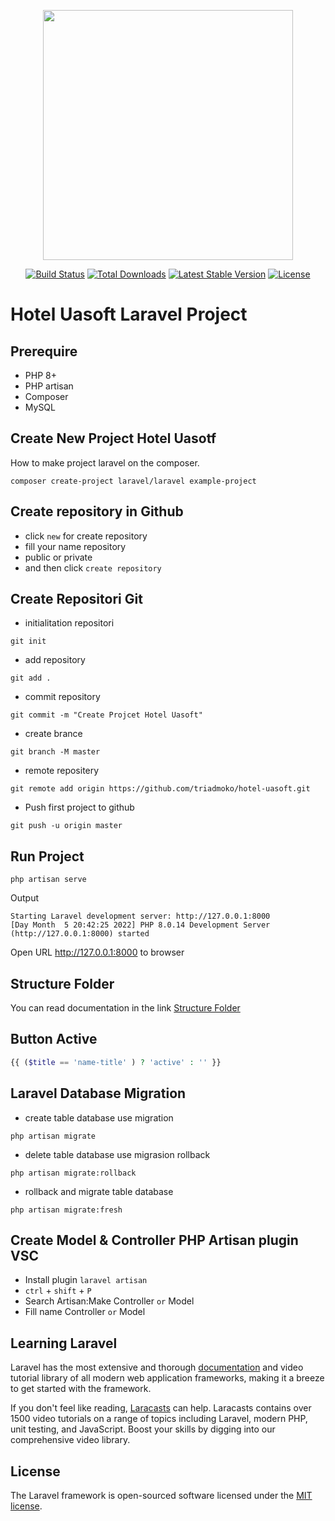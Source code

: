 <p align="center"><a href="https://laravel.com" target="_blank"><img src="https://raw.githubusercontent.com/laravel/art/master/logo-lockup/5%20SVG/2%20CMYK/1%20Full%20Color/laravel-logolockup-cmyk-red.svg" width="400"></a></p>

<p align="center">
<a href="https://travis-ci.org/laravel/framework"><img src="https://travis-ci.org/laravel/framework.svg" alt="Build Status"></a>
<a href="https://packagist.org/packages/laravel/framework"><img src="https://img.shields.io/packagist/dt/laravel/framework" alt="Total Downloads"></a>
<a href="https://packagist.org/packages/laravel/framework"><img src="https://img.shields.io/packagist/v/laravel/framework" alt="Latest Stable Version"></a>
<a href="https://packagist.org/packages/laravel/framework"><img src="https://img.shields.io/packagist/l/laravel/framework" alt="License"></a>
</p>

# Hotel Uasoft Laravel Project
## Prerequire
- PHP 8+
- PHP artisan
- Composer
- MySQL

## Create New Project Hotel Uasotf

How to make project laravel on the composer.

```terminal
composer create-project laravel/laravel example-project
```
## Create repository in Github

- click `new` for create repository
- fill your name repository 
- public or private
- and then click `create repository`

## Create Repositori Git
- initialitation repositori 
```terminal
git init
```
- add repository
```
git add .
```
- commit repository

```
git commit -m "Create Projcet Hotel Uasoft"
```
- create brance 
```
git branch -M master
```
- remote repositery
```
git remote add origin https://github.com/triadmoko/hotel-uasoft.git
```
- Push first project to github
```
git push -u origin master
```
## Run Project
```
php artisan serve
```
Output
```
Starting Laravel development server: http://127.0.0.1:8000
[Day Month  5 20:42:25 2022] PHP 8.0.14 Development Server (http://127.0.0.1:8000) started
```
Open URL http://127.0.0.1:8000 to browser

## Structure Folder
You can read documentation in the link
[Structure Folder]([https://link](https://laravel.com/docs/8.x/structure))

## Button Active
```php
{{ ($title == 'name-title' ) ? 'active' : '' }}
```

## Laravel Database Migration
- create table database use migration
```
php artisan migrate
```
- delete table database use migrasion rollback
```
php artisan migrate:rollback
```
- rollback and migrate table database
```
php artisan migrate:fresh
```
## Create Model & Controller PHP Artisan plugin VSC
- Install plugin `laravel artisan`
- `ctrl` + `shift` + `P`
- Search Artisan:Make Controller `or` Model 
- Fill name Controller `or` Model 
## Learning Laravel

Laravel has the most extensive and thorough [documentation](https://laravel.com/docs) and video tutorial library of all modern web application frameworks, making it a breeze to get started with the framework.

If you don't feel like reading, [Laracasts](https://laracasts.com) can help. Laracasts contains over 1500 video tutorials on a range of topics including Laravel, modern PHP, unit testing, and JavaScript. Boost your skills by digging into our comprehensive video library.

## License

The Laravel framework is open-sourced software licensed under the [MIT license](https://opensource.org/licenses/MIT).
